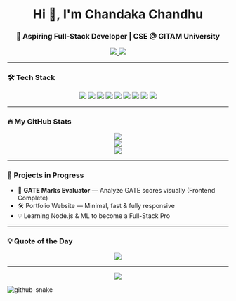<h1 align="center">Hi 👋, I'm Chandaka Chandhu</h1>
<h3 align="center">🚀 Aspiring Full-Stack Developer | CSE @ GITAM University</h3>

<p align="center">
  <a href="https://linkedin.com/in/chandhu-chandaka-651616245">
    <img src="https://img.shields.io/badge/LinkedIn-%230077B5.svg?style=for-the-badge&logo=linkedin&logoColor=white" />
  </a>
  <a href="mailto:chandakachandhu2004@gmail.com">
    <img src="https://img.shields.io/badge/Gmail-D14836?style=for-the-badge&logo=gmail&logoColor=white" />
  </a>
</p>

---

### 🛠️ Tech Stack
<p align="center">
  <img src="https://img.shields.io/badge/HTML5-E34F26?style=flat&logo=html5&logoColor=white"/>
  <img src="https://img.shields.io/badge/CSS3-1572B6?style=flat&logo=css3&logoColor=white"/>
  <img src="https://img.shields.io/badge/JavaScript-F7DF1E?style=flat&logo=javascript&logoColor=black"/>
  <img src="https://img.shields.io/badge/Node.js-339933?style=flat&logo=node.js&logoColor=white"/>
  <img src="https://img.shields.io/badge/Next.js-000000?style=flat&logo=next.js&logoColor=white"/>
  <img src="https://img.shields.io/badge/Angular-DD0031?style=flat&logo=angular&logoColor=white"/>
  <img src="https://img.shields.io/badge/TailwindCSS-38B2AC?style=flat&logo=tailwind-css&logoColor=white"/>
  <img src="https://img.shields.io/badge/MongoDB-4EA94B?style=flat&logo=mongodb&logoColor=white"/>
  <img src="https://img.shields.io/badge/MySQL-4479A1?style=flat&logo=mysql&logoColor=white"/>
</p>

---

### 🔥 My GitHub Stats
<p align="center">
  <img src="https://github-readme-stats.vercel.app/api?username=chandhu2004&show_icons=true&theme=tokyonight&count_private=true" />
  <br />
  <img src="https://streak-stats.demolab.com/?user=chandhu2004&theme=tokyonight" />
  <br />
  <img src="https://github-readme-stats.vercel.app/api/top-langs/?username=chandhu2004&layout=compact&theme=tokyonight" />
</p>

---

### 🧠 Projects in Progress
- 🧮 **GATE Marks Evaluator** — Analyze GATE scores visually (Frontend Complete)
- 🛠️ Portfolio Website — Minimal, fast & fully responsive
- 💡 Learning Node.js & ML to become a Full-Stack Pro

---

### 💡 Quote of the Day
<p align="center">
  <img src="https://quotes-github-readme.vercel.app/api?type=horizontal&theme=radical" />
</p>

---

<p align="center">
  <img src="https://visitcount.itsvg.in/api?id=chandhu2004&icon=5&color=1" />
</p>

<!-- Cleaned & Customized by Chandaka Chandhu ✨ -->
<picture>
  <source media="(prefers-color-scheme: dark)" srcset="https://raw.githubusercontent.com/tobiasmeyhoefer/tobiasmeyhoefer/output/github-snake-dark.svg" />
  <source media="(prefers-color-scheme: light)" srcset="https://raw.githubusercontent.com/tobiasmeyhoefer/tobiasmeyhoefer/output/github-snake.svg" />
  <img alt="github-snake" src="https://raw.githubusercontent.com/tobiasmeyhoefer/tobiasmeyhoefer/output/github-snake.svg" />
</picture>
